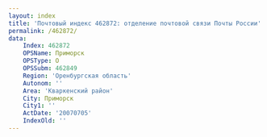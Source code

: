 ```yaml
---
layout: index
title: 'Почтовый индекс 462872: отделение почтовой связи Почты России'
permalink: /462872/
data:
    Index: 462872
    OPSName: Приморск
    OPSType: О
    OPSSubm: 462849
    Region: 'Оренбургская область'
    Autonom: ''
    Area: 'Кваркенский район'
    City: Приморск
    City1: ''
    ActDate: '20070705'
    IndexOld: ''
---
```

